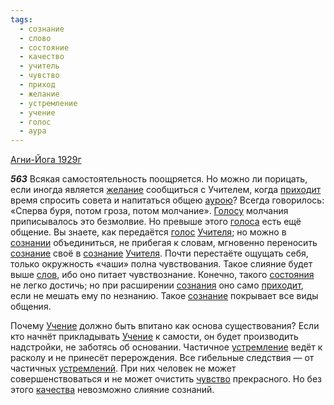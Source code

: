 ```yaml
---
tags:
  - сознание
  - слово
  - состояние
  - качество
  - учитель
  - чувство
  - приход
  - желание
  - устремление
  - учение
  - голос
  - аура
---
```


[Агни-Йога 1929г](https://127.0.0.1:4002/agni/1929)

___563___
Всякая самостоятельность поощряется. Но можно ли порицать, если иногда является [желание](../../../tags/#желание) сообщиться с Учителем, когда [приходит](../../../tags/#приход) время спросить совета и напитаться общею [аурою](../../../tags/#аура)? Всегда говорилось: «Сперва буря, потом гроза, потом молчание». [Голосу](../../../tags/#[голос](../../../tags/#голос)) молчания приписывалось это безмолвие. Но превыше этого [голоса](../../../tags/#[голос](../../../tags/#голос)) есть ещё общение. Вы знаете, как передаётся [голос](../../../tags/#голос) [Учителя](../../../tags/#учитель); но можно в [сознании](../../../tags/#[сознание](../../../tags/#сознание)) объединиться, не прибегая к словам, мгновенно переносить [сознание](../../../tags/#сознание) своё в [сознание](../../../tags/#сознание) [Учителя](../../../tags/#учитель). Почти перестаёте ощущать себя, только окружность «чаши» полна чувствования. Такое слияние будет выше [слов](../../../tags/#слово), ибо оно питает чувствознание. Конечно, такого [состояния](../../../tags/#состояние) не легко достичь; но при расширении [сознания](../../../tags/#сознание) оно само [приходит](../../../tags/#приход), если не мешать ему по незнанию. Такое [сознание](../../../tags/#сознание) покрывает все виды общения.   

Почему [Учение](../../../tags/#учение) должно быть впитано как основа существования? Если кто начнёт прикладывать [Учение](../../../tags/#учение) к самости, он будет производить надстройки, не заботясь об основании. Частичное [устремление](../../../tags/#устремление) ведёт к расколу и не принесёт перерождения. Все гибельные следствия — от частичных [устремлений](../../../tags/#устремление). При них человек не может совершенствоваться и не может очистить [чувство](../../../tags/#чувство) прекрасного. Но без этого [качества](../../../tags/#качество) невозможно слияние сознаний.